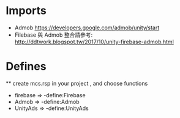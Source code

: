# Imports

- Admob https://developers.google.com/admob/unity/start
- Filebase 與 Admob 整合請參考: http://ddtwork.blogspot.tw/2017/10/unity-firebase-admob.html

# Defines
   **  create mcs.rsp in your project , and choose functions
  - firebase =>  -define:Firebase
  - Admob => -define:Admob
  - UnityAds => -define:UnityAds
